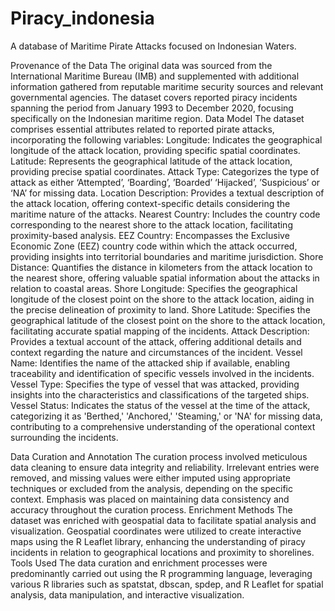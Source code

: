 # Piracy_indonesia
A database of Maritime Pirate Attacks focused on Indonesian Waters.

Provenance of the Data
The original data was sourced from the International Maritime Bureau (IMB) and supplemented with additional information gathered from reputable maritime security sources and relevant governmental agencies. The dataset covers reported piracy incidents spanning the period from January 1993 to December 2020, focusing specifically on the Indonesian maritime region.
Data Model
The dataset comprises essential attributes related to reported pirate attacks, incorporating the following variables:
Longitude: Indicates the geographical longitude of the attack location, providing specific spatial coordinates.
Latitude: Represents the geographical latitude of the attack location, providing precise spatial coordinates.
Attack Type: Categorizes the type of attack as either ‘Attempted’, ‘Boarding’, ’Boarded’ ‘Hijacked’, ’Suspicious’ or ‘NA’ for missing data.
Location Description: Provides a textual description of the attack location, offering context-specific details considering the maritime nature of the attacks.
Nearest Country: Includes the country code corresponding to the nearest shore to the attack location, facilitating proximity-based analysis.
EEZ Country: Encompasses the Exclusive Economic Zone (EEZ) country code within which the attack occurred, providing insights into territorial boundaries and maritime jurisdiction.
Shore Distance: Quantifies the distance in kilometers from the attack location to the nearest shore, offering valuable spatial information about the attacks in relation to coastal areas.
Shore Longitude: Specifies the geographical longitude of the closest point on the shore to the attack location, aiding in the precise delineation of proximity to land.
Shore Latitude: Specifies the geographical latitude of the closest point on the shore to the attack location, facilitating accurate spatial mapping of the incidents.
Attack Description: Provides a textual account of the attack, offering additional details and context regarding the nature and circumstances of the incident.
Vessel Name: Identifies the name of the attacked ship if available, enabling traceability and identification of specific vessels involved in the incidents.
Vessel Type: Specifies the type of vessel that was attacked, providing insights into the characteristics and classifications of the targeted ships.
Vessel Status: Indicates the status of the vessel at the time of the attack, categorizing it as 'Berthed,' 'Anchored,' 'Steaming,' or 'NA' for missing data, contributing to a comprehensive understanding of the operational context surrounding the incidents.

Data Curation and Annotation
The curation process involved meticulous data cleaning to ensure data integrity and reliability. Irrelevant entries were removed, and missing values were either imputed using appropriate techniques or excluded from the analysis, depending on the specific context. Emphasis was placed on maintaining data consistency and accuracy throughout the curation process.
Enrichment Methods
The dataset was enriched with geospatial data to facilitate spatial analysis and visualization. Geospatial coordinates were utilized to create interactive maps using the R Leaflet library, enhancing the understanding of piracy incidents in relation to geographical locations and proximity to shorelines.
Tools Used
The data curation and enrichment processes were predominantly carried out using the R programming language, leveraging various R libraries such as spatstat, dbscan, spdep, and R Leaflet for spatial analysis, data manipulation, and interactive visualization.

